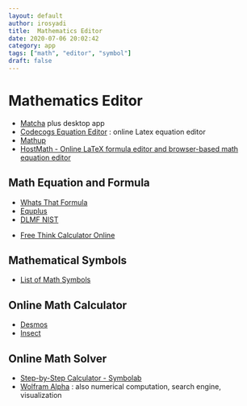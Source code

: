```yaml
---
layout: default
author: irosyadi
title:  Mathematics Editor
date: 2020-07-06 20:02:42
category: app
tags: ["math", "editor", "symbol"]
draft: false
---
```


# Mathematics Editor

- [Matcha](https://www.mathcha.io/) plus desktop app
- [Codecogs Equation Editor](https://www.codecogs.com/latex/eqneditor.php) : online Latex equation editor
- [Mathup](https://runarberg.github.io/mathup/)
- [HostMath - Online LaTeX formula editor and browser-based math equation editor](http://www.hostmath.com/)

## Math Equation and Formula
- [Whats That Formula](https://whatsthatformula.com/#)
- [Equplus](https://equplus.net/)
- [DLMF NIST](https://dlmf.nist.gov/)
* [Free Think Calculator Online](https://www.thinkcalculator.com/)

## Mathematical Symbols
- [List of Math Symbols](https://mathvault.ca/hub/higher-math/math-symbols)

## Online Math Calculator
- [Desmos](https://www.desmos.com/)
- [Insect](https://insect.sh/)

## Online Math Solver
- [Step-by-Step Calculator - Symbolab](https://www.symbolab.com/solver/step-by-step/)
- [Wolfram Alpha](https://www.wolframalpha.com/) : also numerical computation, search engine, visualization